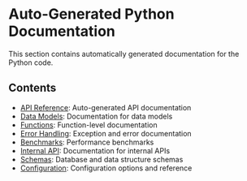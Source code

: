 # Auto-Generated Python Documentation

This section contains automatically generated documentation for the Python code.

## Contents

- [API Reference](api/): Auto-generated API documentation
- [Data Models](models/): Documentation for data models
- [Functions](functions/): Function-level documentation
- [Error Handling](error_handling/): Exception and error documentation
- [Benchmarks](benchmarks/): Performance benchmarks
- [Internal API](internal/): Documentation for internal APIs
- [Schemas](schemas/): Database and data structure schemas
- [Configuration](configuration/): Configuration options and reference
